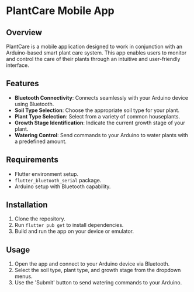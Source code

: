 # PlantCare Mobile App

## Overview
PlantCare is a mobile application designed to work in conjunction with an Arduino-based smart plant care system. This app enables users to monitor and control the care of their plants through an intuitive and user-friendly interface.

## Features
- **Bluetooth Connectivity**: Connects seamlessly with your Arduino device using Bluetooth.
- **Soil Type Selection**: Choose the appropriate soil type for your plant.
- **Plant Type Selection**: Select from a variety of common houseplants.
- **Growth Stage Identification**: Indicate the current growth stage of your plant.
- **Watering Control**: Send commands to your Arduino to water plants with a predefined amount.

## Requirements
- Flutter environment setup.
- `flutter_bluetooth_serial` package.
- Arduino setup with Bluetooth capability.

## Installation
1. Clone the repository.
2. Run `flutter pub get` to install dependencies.
3. Build and run the app on your device or emulator.

## Usage
1. Open the app and connect to your Arduino device via Bluetooth.
2. Select the soil type, plant type, and growth stage from the dropdown menus.
3. Use the 'Submit' button to send watering commands to your Arduino.


